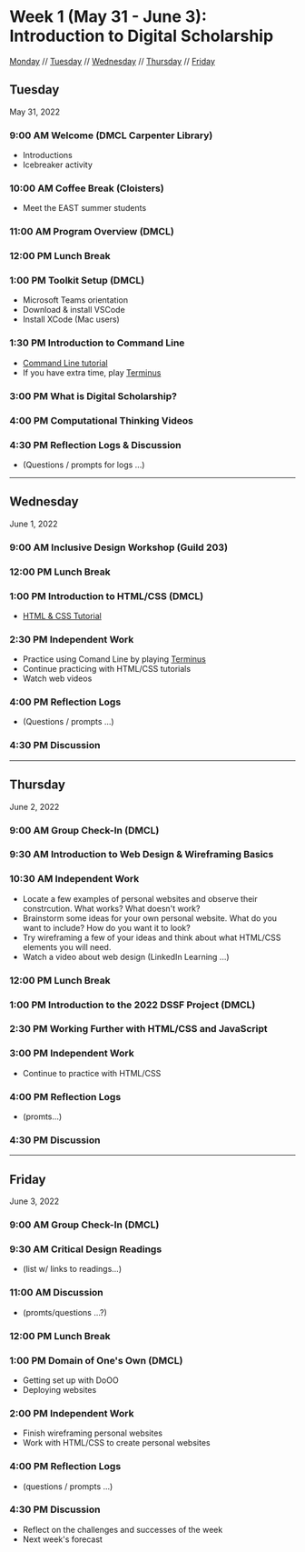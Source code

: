 # Week 1 (May 31 - June 3): Introduction to Digital Scholarship

[Monday](#monday) // [Tuesday](#tuesday) // [Wednesday](#wednesday) // [Thursday](#thursday) // [Friday](#friday)

## Tuesday
May 31, 2022

### 9:00 AM Welcome (DMCL Carpenter Library)
- Introductions
- Icebreaker activity

### 10:00 AM Coffee Break (Cloisters)
- Meet the EAST summer students

### 11:00 AM Program Overview (DMCL)

### 12:00 PM Lunch Break

### 1:00 PM Toolkit Setup (DMCL)
- Microsoft Teams orientation
- Download & install VSCode
- Install XCode (Mac users)

### 1:30 PM Introduction to Command Line
- [Command Line tutorial](https://github.com/tri-cods/command-line)
- If you have extra time, play [Terminus](https://web.mit.edu/mprat/Public/web/Terminus/Web/main.html)

### 3:00 PM What is Digital Scholarship?

### 4:00 PM Computational Thinking Videos

### 4:30 PM Reflection Logs & Discussion
- (Questions / prompts for logs ...)

---

## Wednesday
June 1, 2022

### 9:00 AM Inclusive Design Workshop (Guild 203)

### 12:00 PM Lunch Break

### 1:00 PM Introduction to HTML/CSS (DMCL)
- [HTML & CSS Tutorial](https://github.com/tri-cods/html-css)

### 2:30 PM Independent Work
- Practice using Comand Line by playing [Terminus](https://web.mit.edu/mprat/Public/web/Terminus/Web/main.html)
- Continue practicing with HTML/CSS tutorials
- Watch web videos

### 4:00 PM Reflection Logs
- (Questions / prompts ...)

### 4:30 PM Discussion

---

## Thursday
June 2, 2022

### 9:00 AM Group Check-In (DMCL)

### 9:30 AM Introduction to Web Design & Wireframing Basics

### 10:30 AM Independent Work
- Locate a few examples of personal websites and observe their constrcution.  What works?  What doesn't work?
- Brainstorm some ideas for your own personal website.  What do you want to include?  How do you want it to look?
- Try wireframing a few of your ideas and think about what HTML/CSS elements you will need.
- Watch a video about web design (LinkedIn Learning ...)

### 12:00 PM Lunch Break

### 1:00 PM Introduction to the 2022 DSSF Project (DMCL)

### 2:30 PM Working Further with HTML/CSS and JavaScript

### 3:00 PM Independent Work
- Continue to practice with HTML/CSS

### 4:00 PM Reflection Logs
- (promts...)

### 4:30 PM Discussion

---

## Friday
June 3, 2022

### 9:00 AM Group Check-In (DMCL)

### 9:30 AM Critical Design Readings
- (list w/ links to readings...)

### 11:00 AM Discussion
- (promts/questions ...?)

### 12:00 PM Lunch Break

### 1:00 PM Domain of One's Own (DMCL)
- Getting set up with DoOO
- Deploying websites

### 2:00 PM Independent Work
- Finish wireframing personal websites
- Work with HTML/CSS to create personal websites

### 4:00 PM Reflection Logs
- (questions / prompts ...)

### 4:30 PM Discussion
- Reflect on the challenges and successes of the week
- Next week's forecast
